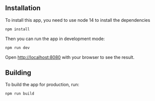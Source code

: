 ## Installation

To install this app, you need to use node 14 to install the dependencies

```bash
npm install
```

Then you can run the app in development mode:

```bash
npm run dev
```

Open [http://localhost:8080](http://localhost:8080) with your browser to see the result.

## Building

To build the app for production, run:

```bash
npm run build
```
